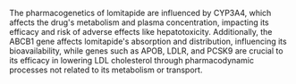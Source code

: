 The pharmacogenetics of lomitapide are influenced by CYP3A4, which affects the drug's metabolism and plasma concentration, impacting its efficacy and risk of adverse effects like hepatotoxicity. Additionally, the ABCB1 gene affects lomitapide's absorption and distribution, influencing its bioavailability, while genes such as APOB, LDLR, and PCSK9 are crucial to its efficacy in lowering LDL cholesterol through pharmacodynamic processes not related to its metabolism or transport.